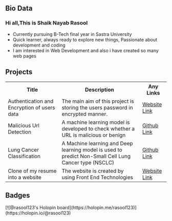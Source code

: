 <h2>Bio Data</h2>
<h3>Hi all,This is Shaik Nayab Rasool</h3>
<ul>
<li>Currently pursuing B-Tech final year in Sastra University</li>
<li>Quick learner, always ready to explore new things, Passionate about development and coding</li>
<li>I am interested in Web Development and also i have created so many web pages</li>
</ul>
<h2>Projects</h2>
<table>
  <tr>
  <th>Title</th>
  <th>Description</th>
  <th>Any Links</th>
  </tr>
  <tr>
  <td>Authentication and Encryption of users data</td>
  <td>The main aim of this project is storing the users password in encrypted manner.</td>
  <td><a href="https://tranquil-temple-18436.herokuapp.com/">Website Link</a></td>
  </tr>
  <tr>
  <td>Malicious Url Detection</td>
  <td>A machine learning model is developed to check whether a URL is malicious or benign</td>
  <td><a href="https://github.com/Rasool123-gif/Malicious_URL_Detection">Github Link</a></td>
  </tr>
  <tr>
  <td>Lung Cancer Classification</td>
  <td>A Machine learning and Deep learning model is used to predict Non-Small Cell Lung Cancer type (NSCLC)</td>
  <td><a href="https://github.com/Rasool123-gif/Lung_Cancer_Classification">Github Link</a></td>
  </tr>
  <tr>
  <td>Clone of my resume into a website</td>
  <td>The website is created by using Front End Technologies</td>
  <td><a href="https://rasool123-gif.github.io/Portfolio/">Website Link</a></td>
  </tr>
</table>
<h2>Badges</h2>
[![@rasool123's Holopin board](https://holopin.me/rasool123)](https://holopin.io/@rasool123)

